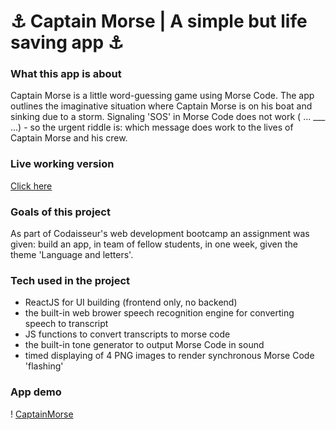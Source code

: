 # ⚓ Captain Morse | A simple but life saving app ⚓

### What this app is about

Captain Morse is a little word-guessing game using Morse Code. The app outlines the imaginative situation where Captain Morse is on his boat and sinking due to a storm. Signaling 'SOS' in Morse Code does not work ( ... \_\_\_ ...) - so the urgent riddle is: which message does work to the lives of Captain Morse and his crew.

### Live working version

[Click here](https://unruffled-nobel-419aec.netlify.app/)

### Goals of this project

As part of Codaisseur's web development bootcamp an assignment was given: build an app, in team of fellow students, in one week, given the theme 'Language and letters'.

### Tech used in the project

- ReactJS for UI building (frontend only, no backend)
- the built-in web brower speech recognition engine for converting speech to transcript
- JS functions to convert transcripts to morse code
- the built-in tone generator to output Morse Code in sound
- timed displaying of 4 PNG images to render synchronous Morse Code 'flashing'

### App demo

! [CaptainMorse](https://github.com/tdijkmans/morse-code-masters/blob/master/readme-assets/Captain-morse.gif)
